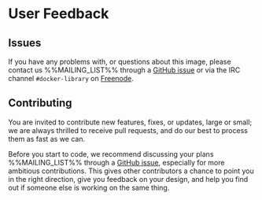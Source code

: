 
# User Feedback

## Issues

If you have any problems with, or questions about this image, please contact us
%%MAILING_LIST%% through a [GitHub issue](%%REPO%%/issues) or via the IRC
channel `#docker-library` on [Freenode](https://freenode.net).

## Contributing

You are invited to contribute new features, fixes, or updates, large or small;
we are always thrilled to receive pull requests, and do our best to process them
as fast as we can.

Before you start to code, we recommend discussing your plans %%MAILING_LIST%%
through a [GitHub issue](%%REPO%%/issues), especially for more ambitious
contributions. This gives other contributors a chance to point you in the right
direction, give you feedback on your design, and help you find out if someone
else is working on the same thing.
